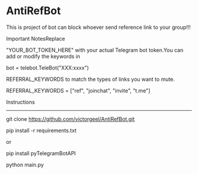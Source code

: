 # AntiRefBot
This is project of bot can block whoever send reference link to your group!!!

Important NotesReplace

"YOUR_BOT_TOKEN_HERE" with your actual Telegram bot token.You can add or modify the keywords in 

bot = telebot.TeleBot("XXX:xxxx")

REFERRAL_KEYWORDS to match the types of links you want to mute.

REFERRAL_KEYWORDS = ["ref", "joinchat", "invite", "t.me"]


Instructions
____________
git clone https://github.com/victorgeel/AntiRefBot.git

pip install -r requirements.txt

or

pip install pyTelegramBotAPI

python main.py

